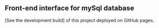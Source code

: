 ## Front-end interface for mySql database

[See the development build] of this project deployed on GitHub pages.
